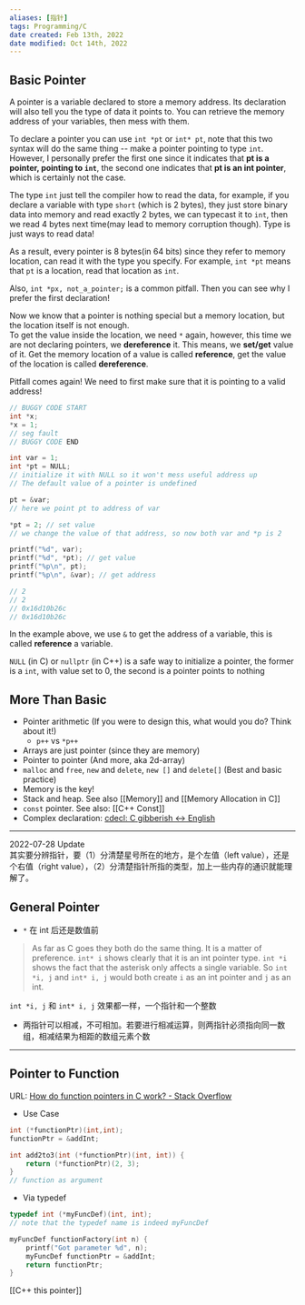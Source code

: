 ```yaml
---
aliases: [指针]
tags: Programming/C 
date created: Feb 13th, 2022
date modified: Oct 14th, 2022
---
```

## Basic Pointer
A pointer is a variable declared to store a memory address. Its declaration will also tell you the type of data it points to. You can retrieve the memory address of your variables, then mess with them.

To declare a pointer you can use `int *pt` or `int* pt`, note that this two syntax will do the same thing -- make a pointer pointing to type `int`. However, I personally prefer the first one since it indicates that **pt is a pointer, pointing to `int`**, the second one indicates that **pt is an int pointer**, which is certainly not the case.

The type `int` just tell the compiler how to read the data, for example, if you declare a variable with type `short` (which is 2 bytes), they just store binary data into memory and read exactly 2 bytes, we can typecast it to `int`, then we read 4 bytes next time(may lead to memory corruption though). Type is just ways to read data!

As a result, every pointer is 8 bytes(in 64 bits) since they refer to memory location, can read it with the type you specify. For example, `int *pt` means that `pt` is a location, read that location as `int`.

Also, `int *px, not_a_pointer;` is a common pitfall. Then you can see why I prefer the first declaration!

Now we know that a pointer is nothing special but a memory location, but the location itself is not enough.  
To get the value inside the location, we need `*` again, however, this time we are not declaring pointers, we **dereference** it. This means, we **set/get** value of it.
Get the memory location of a value is called **reference**, get the value of the location is called **dereference**.

Pitfall comes again! We need to first make sure that it is pointing to a valid address!

```c
// BUGGY CODE START
int *x;
*x = 1;
// seg fault
// BUGGY CODE END

int var = 1;
int *pt = NULL; 
// initialize it with NULL so it won't mess useful address up
// The default value of a pointer is undefined

pt = &var;
// here we point pt to address of var

*pt = 2; // set value
// we change the value of that address, so now both var and *p is 2

printf("%d", var);
printf("%d", *pt); // get value
printf("%p\n", pt);
printf("%p\n", &var); // get address

// 2
// 2
// 0x16d10b26c
// 0x16d10b26c
```

In the example above, we use `&` to get the address of a variable, this is called **reference** a variable.  

`NULL` (in C) or `nullptr` (in C++) is a safe way to initialize a pointer, the former is a `int`, with value set to 0, the second is a pointer points to nothing

## More Than Basic
- Pointer arithmetic (If you were to design this, what would you do? Think about it!)
	- `p++` vs `*p++`
- Arrays are just pointer (since they are memory)
- Pointer to pointer (And more, aka 2d-array)
- `malloc` and `free`, `new` and `delete`, `new []` and `delete[]` (Best and basic practice)
- Memory is the key!
- Stack and heap. See also [[Memory]] and [[Memory Allocation in C]]
- `const` pointer. See also: [[C++ Const]]
- Complex declaration: [cdecl: C gibberish ↔ English](https://cdecl.org/)

___

2022-07-28 Update  
其实要分辨指针，要（1）分清楚星号所在的地方，是个左值（left value），还是个右值（right value），（2）分清楚指针所指的类型，加上一些内存的通识就能理解了。

## General Pointer
- `*` 在 int 后还是数值前
> As far as C goes they both do the same thing. It is a matter of preference. `int* i` shows clearly that it is an int pointer type. `int *i` shows the fact that the asterisk only affects a single variable. So `int *i, j` and `int* i, j` would both create `i` as an int pointer and `j` as an int.

`int *i, j` 和 `int* i, j` 效果都一样，一个指针和一个整数

- 两指针可以相减，不可相加。若要进行相减运算，则两指针必须指向同一数组，相减结果为相距的数组元素个数
___

## Pointer to Function
URL: [How do function pointers in C work? - Stack Overflow](https://stackoverflow.com/questions/840501/how-do-function-pointers-in-c-work)
- Use Case

```c
int (*functionPtr)(int,int);
functionPtr = &addInt;

int add2to3(int (*functionPtr)(int, int)) {
    return (*functionPtr)(2, 3);
}
// function as argument
```

- Via typedef

```c
typedef int (*myFuncDef)(int, int);
// note that the typedef name is indeed myFuncDef

myFuncDef functionFactory(int n) {
    printf("Got parameter %d", n);
    myFuncDef functionPtr = &addInt;
    return functionPtr;
}
```

[[C++ this pointer]]